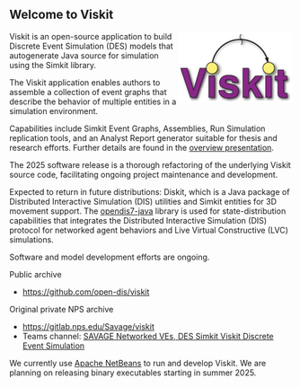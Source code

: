 ## Welcome to Viskit

<img style="float: right;" src="src/viskit/images/ViskitSplash2.png"/>
Viskit is an open-source application to build Discrete Event Simulation (DES)
models that autogenerate Java source for simulation using the Simkit library.

The Viskit application enables authors to assemble a collection of event graphs
that describe the behavior of multiple entities in a simulation environment.

Capabilities include Simkit Event Graphs, Assemblies, Run Simulation replication
tools, and an Analyst Report generator suitable for thesis and research efforts.
Further details are found in the
[overview presentation](documentation/presentations/ViskitOverviewPresentation.pdf).

The 2025 software release is a thorough refactoring of the underlying Viskit 
source code, facilitating ongoing project maintenance and development.

Expected to return in future distributions:  Diskit, which is a Java package of
Distributed Interactive Simulation (DIS) utilities and Simkit entities for
3D movement support.  The [opendis7-java](https://github.com/open-dis/opendis7-java) library
is used for state-distribution capabilities that integrates the
Distributed Interactive Simulation (DIS) protocol for networked agent behaviors 
and Live Virtual Constructive (LVC) simulations.

Software and model development efforts are ongoing.

Public archive
* https://github.com/open-dis/viskit

Original private NPS archive
* https://gitlab.nps.edu/Savage/viskit
* Teams channel: [SAVAGE Networked VEs, DES Simkit Viskit Discrete Event Simulation](https://teams.microsoft.com/l/channel/19%3A6a7ebd3032244ce8a01ddef11ce8b515%40thread.tacv2/DES%20Simkit%20Viskit%20Discrete%20Event%20Simulation?groupId=38c76514-70d0-4294-954f-06b42626a6f5&tenantId=6d936231-a517-40ea-9199-f7578963378e)

We currently use [Apache NetBeans](https://netbeans.apache.org) to run and develop Viskit.
We are planning on releasing binary executables starting in summer 2025.

